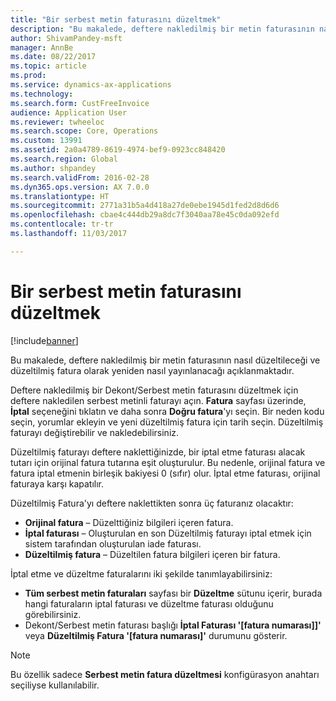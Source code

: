 ```yaml
---
title: "Bir serbest metin faturasını düzeltmek"
description: "Bu makalede, deftere nakledilmiş bir metin faturasının nasıl düzeltileceği ve düzeltilmiş fatura olarak yeniden nasıl yayınlanacağı açıklanmaktadır."
author: ShivamPandey-msft
manager: AnnBe
ms.date: 08/22/2017
ms.topic: article
ms.prod: 
ms.service: dynamics-ax-applications
ms.technology: 
ms.search.form: CustFreeInvoice
audience: Application User
ms.reviewer: twheeloc
ms.search.scope: Core, Operations
ms.custom: 13991
ms.assetid: 2a0a4789-8619-4974-bef9-0923cc848420
ms.search.region: Global
ms.author: shpandey
ms.search.validFrom: 2016-02-28
ms.dyn365.ops.version: AX 7.0.0
ms.translationtype: HT
ms.sourcegitcommit: 2771a31b5a4d418a27de0ebe1945d1fed2d8d6d6
ms.openlocfilehash: cbae4c444db29a8dc7f3040aa78e45c0da092efd
ms.contentlocale: tr-tr
ms.lasthandoff: 11/03/2017

---
```


# <a name="correct-a-free-text-invoice"></a>Bir serbest metin faturasını düzeltmek

[!include[banner](../includes/banner.md)]


Bu makalede, deftere nakledilmiş bir metin faturasının nasıl düzeltileceği ve düzeltilmiş fatura olarak yeniden nasıl yayınlanacağı açıklanmaktadır.

Deftere nakledilmiş bir Dekont/Serbest metin faturasını düzeltmek için deftere nakledilen serbest metinli faturayı açın. **Fatura** sayfası üzerinde, **İptal** seçeneğini tıklatın ve daha sonra **Doğru fatura**'yı seçin. Bir neden kodu seçin, yorumlar ekleyin ve yeni düzeltilmiş fatura için tarih seçin. Düzeltilmiş faturayı değiştirebilir ve nakledebilirsiniz. 

Düzeltilmiş faturayı deftere naklettiğinizde, bir iptal etme faturası alacak tutarı için orijinal fatura tutarına eşit oluşturulur. Bu nedenle, orijinal fatura ve fatura iptal etmenin birleşik bakiyesi 0 (sıfır) olur. İptal etme faturası, orijinal faturaya karşı kapatılır. 

Düzeltilmiş Fatura'yı deftere naklettikten sonra üç faturanız olacaktır:

-   **Orijinal fatura** – Düzelttiğiniz bilgileri içeren fatura.
-   **İptal faturası** – Oluşturulan en son Düzeltilmiş faturayı iptal etmek için sistem tarafından oluşturulan iade faturası.
-   **Düzeltilmiş fatura** – Düzeltilen fatura bilgileri içeren bir fatura.

İptal etme ve düzeltme faturalarını iki şekilde tanımlayabilirsiniz:

-   **Tüm serbest metin faturaları** sayfası bir **Düzeltme** sütunu içerir, burada hangi faturaların iptal faturası ve düzeltme faturası olduğunu görebilirsiniz.
-   Dekont/Serbest metin faturası başlığı **İptal Faturası '\[fatura numarası]\]'** veya **Düzeltilmiş Fatura '\[fatura numarası\]'** durumunu gösterir.

> [!NOTE]
> Bu özellik sadece **Serbest metin fatura düzeltmesi** konfigürasyon anahtarı seçiliyse kullanılabilir.




